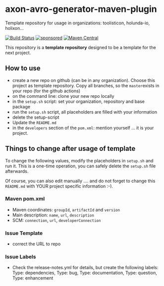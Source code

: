 # axon-avro-generator-maven-plugin

Template repository for usage in organizations: toolisticon, holunda-io, holixon...

[![Build Status](https://github.com/holixon/axon-avro-generator-maven-plugin/workflows/Development%20branches/badge.svg)](https://github.com/holixon/axon-avro-generator-maven-plugin/actions)
[![sponsored](https://img.shields.io/badge/sponsoredBy-Holisticon-RED.svg)](https://holisticon.de/)
[![Maven Central](https://maven-badges.herokuapp.com/maven-central/io.holixon.avro.maven/axon-avro-generator-maven-plugin/badge.svg)](https://maven-badges.herokuapp.com/maven-central/io.holixon.avro.maven/axon-avro-generator-maven-plugin)

This repository is a **template repository** designed to be a template for the next project.

## How to use

* create a new repo on github (can be in any organization). Choose this project as template repository. Copy all branches, so the `master`exists in your repo (for the github actions)
* on the command line: clone your new repo locally
* in the `setup.sh` script: set your organization, repository and base package
* run the `setup.sh` script, all placeholders are filled with your information
* delete the setup-script
* Update the `README.md`
* in the `developers` section of the `pom.xml`: mention yourself ... it is your project.

## Things to change after usage of template

To change the following values, modify the placeholders in `setup.sh` and run it.
This is a one-time operation, you can safely delete the `setup.sh` file afterwards.

Of course, you can also edit manually .... and do not forget to change this `README.md` with YOUR project specific information :-).

### Maven pom.xml 

* Maven coordinates: `groupId`, `artifactId` and `version`
* Main description: `name`, `url`, `description`
* SCM: `connection`, `url`, `developerConnection`

### Issue Template

* correct the URL to repo

### Issue Labels

* Check the release-notes.yml for details, but create the following labels: Type: dependencies, Type: bug, Type: documentation, Type: question, Type: enhancement

